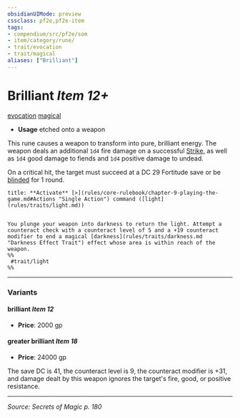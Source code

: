 ```yaml
---
obsidianUIMode: preview
cssclass: pf2e,pf2e-item
tags:
- compendium/src/pf2e/som
- item/category/rune/
- trait/evocation
- trait/magical
aliases: ["Brilliant"]
---
```

# Brilliant *Item 12+*  
[evocation](evocation.md "Evocation School Trait")  [magical](magical.md "Magical Item Trait")  

- **Usage** etched onto a weapon

This rune causes a weapon to transform into pure, brilliant energy. The weapon deals an additional `1d4` fire damage on a successful [Strike](strike.md), as well as `1d4` good damage to fiends and `1d4` positive damage to undead.

On a critical hit, the target must succeed at a DC 29 Fortitude save or be [blinded](conditions.md#Blinded) for 1 round.

```ad-embed-ability
title: **Activate** [>](rules/core-rulebook/chapter-9-playing-the-game.md#Actions "Single Action") command ([light](rules/traits/light.md))


You plunge your weapon into darkness to return the light. Attempt a counteract check with a counteract level of 5 and a +19 counteract modifier to end a magical [darkness](rules/traits/darkness.md "Darkness Effect Trait") effect whose area is within reach of the weapon.  
%%
 #trait/light 
%%
```

---

### Variants

#### brilliant *Item 12*

- **Price**: 2000 gp

#### greater brilliant *Item 18*

- **Price**: 24000 gp

The save DC is 41, the counteract level is 9, the counteract modifier is +31, and damage dealt by this weapon ignores the target's fire, good, or positive resistance.

---
*Source: Secrets of Magic p. 180*